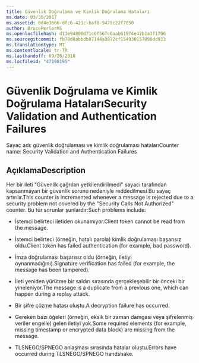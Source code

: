 ```yaml
---
title: Güvenlik Doğrulama ve Kimlik Doğrulama Hataları
ms.date: 03/30/2017
ms.assetid: 0d4e3666-dfc6-421c-baf8-9479c22f7050
author: BrucePerlerMS
ms.openlocfilehash: d13e94800d71c6f567c6aab61974e42b1a3f1706
ms.sourcegitcommit: fb78d8abbdb87144a3872cf154930157090dd933
ms.translationtype: MT
ms.contentlocale: tr-TR
ms.lasthandoff: 09/26/2018
ms.locfileid: "47198195"
---
```

# <a name="security-validation-and-authentication-failures"></a><span data-ttu-id="334f0-102">Güvenlik Doğrulama ve Kimlik Doğrulama Hataları</span><span class="sxs-lookup"><span data-stu-id="334f0-102">Security Validation and Authentication Failures</span></span>
<span data-ttu-id="334f0-103">Sayaç adı: güvenlik doğrulaması ve kimlik doğrulaması hataları</span><span class="sxs-lookup"><span data-stu-id="334f0-103">Counter name: Security Validation and Authentication Failures</span></span>  
  
## <a name="description"></a><span data-ttu-id="334f0-104">Açıklama</span><span class="sxs-lookup"><span data-stu-id="334f0-104">Description</span></span>  
 <span data-ttu-id="334f0-105">Her bir ileti "Güvenlik çağrıları yetkilendirilmedi" sayacı tarafından kapsanmayan bir güvenlik sorunu nedeniyle reddedilmesi Bu sayaç artırılır.</span><span class="sxs-lookup"><span data-stu-id="334f0-105">This counter is incremented whenever a message is rejected due to a security problem not covered by the "Security Calls Not Authorized" counter.</span></span> <span data-ttu-id="334f0-106">Bu tür sorunlar şunlardır:</span><span class="sxs-lookup"><span data-stu-id="334f0-106">Such problems include:</span></span>  
  
-   <span data-ttu-id="334f0-107">İstemci belirteci iletiden okunamıyor.</span><span class="sxs-lookup"><span data-stu-id="334f0-107">Client token cannot be read from the message.</span></span>  
  
-   <span data-ttu-id="334f0-108">İstemci belirteci (örneğin, hatalı parola) kimlik doğrulaması başarısız oldu.</span><span class="sxs-lookup"><span data-stu-id="334f0-108">Client token has failed authentication (for example, bad password).</span></span>  
  
-   <span data-ttu-id="334f0-109">İmza doğrulaması başarısız oldu (örneğin, iletiyi oynanmadığını).</span><span class="sxs-lookup"><span data-stu-id="334f0-109">Signature verification has failed (for example, the message has been tampered).</span></span>  
  
-   <span data-ttu-id="334f0-110">İleti yeniden yürütme bir saldırı sırasında gerçekleşebilir bir önceki bir yineleniyor.</span><span class="sxs-lookup"><span data-stu-id="334f0-110">The message is a duplicate from a previous one, which can happen during a replay attack.</span></span>  
  
-   <span data-ttu-id="334f0-111">Bir şifre çözme hatası oluştu.</span><span class="sxs-lookup"><span data-stu-id="334f0-111">A decryption failure has occurred.</span></span>  
  
-   <span data-ttu-id="334f0-112">Gereken bazı öğeleri (örneğin, eksik bir zaman damgası veya şifrelenmiş veriler engelle) gelen iletiyi yok.</span><span class="sxs-lookup"><span data-stu-id="334f0-112">Some required elements (for example, missing timestamp or encrypted data block) are missing from the message.</span></span>  
  
-   <span data-ttu-id="334f0-113">TLSNEGO/SPNEGO anlaşması sırasında hatalar oluştu.</span><span class="sxs-lookup"><span data-stu-id="334f0-113">Errors have occurred during TLSNEGO/SPNEGO handshake.</span></span>
